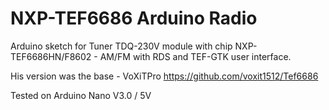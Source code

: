 # NXP-TEF6686 Arduino Radio

Arduino sketch for Tuner TDQ-230V module with chip NXP-TEF6686HN/F8602 - AM/FM with RDS and TEF-GTK user interface.

His version was the base - VoXiTPro https://github.com/voxit1512/Tef6686

Tested on Arduino Nano V3.0 / 5V
